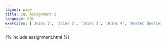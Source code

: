 ```yaml
---
layout: page
title: SQL Assignment 2
language: SQL
exercises: ['Joins 1', 'Joins 2', 'Joins 3', 'Joins 4', 'Nested Queries', 'Database Structure 1', 'Database Structure 2']
---
```


{% include assignment.html %}
